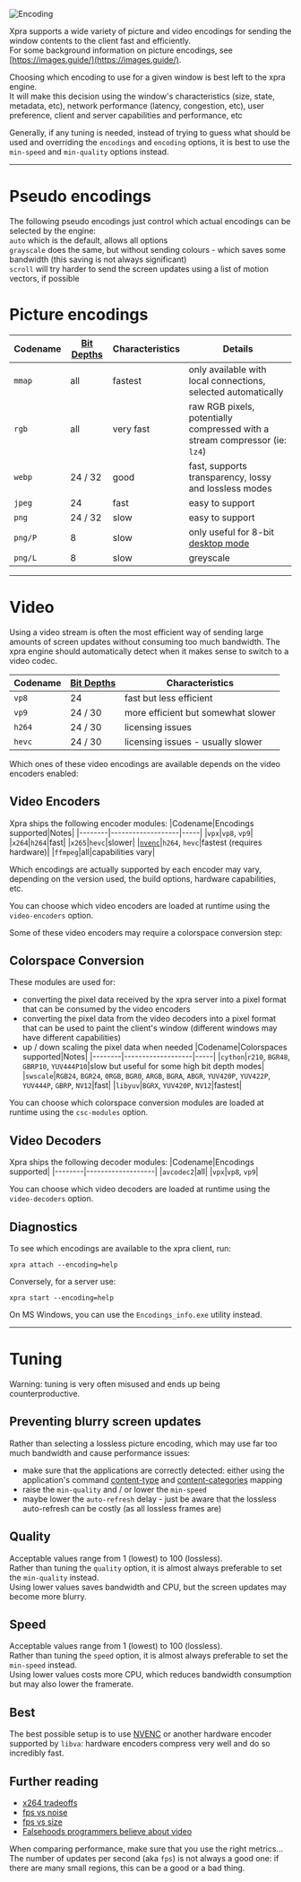 ![Encoding](https://xpra.org/icons/encoding.png)

Xpra supports a wide variety of picture and video encodings for sending the window contents to the client fast and efficiently.\
For some background information on picture encodings, see [https://images.guide/](https://images.guide/).

Choosing which encoding to use for a given window is best left to the xpra engine.\
It will make this decision using the window's characteristics (size, state, metadata, etc), network performance (latency, congestion, etc), user preference, client and server capabilities and performance, etc

Generally, if any tuning is needed, instead of trying to guess what should be used and overriding the `encodings` and `encoding` options, it is best to use the `min-speed` and `min-quality` options instead.


***


# Pseudo encodings
The following pseudo encodings just control which actual encodings can be selected by the engine:\
`auto` which is the default, allows all options\
`grayscale` does the same, but without sending colours - which saves some bandwidth (this saving is not always significant)\
`scroll` will try harder to send the screen updates using a list of motion vectors, if possible


# Picture encodings
|Codename|[Bit Depths](../Features/Image-Depth.md)|Characteristics|Details|
|--------|--------------------------|---------------|-------|
|`mmap`|all|fastest|only available with local connections, selected automatically|
|`rgb`|all|very fast|raw RGB pixels, potentially compressed with a stream compressor (ie: `lz4`)|
|`webp`|24 / 32|good|fast, supports transparency, lossy and lossless modes|
|`jpeg`|24|fast|easy to support|
|`png`|24 / 32|slow|easy to support|
|`png/P`|8|slow|only useful for 8-bit [desktop mode](./Start-Desktop.md)|
|`png/L`|8|slow|greyscale|


***


# Video
Using a video stream is often the most efficient way of sending large amounts of screen updates without consuming too much bandwidth.
The xpra engine should automatically detect when it makes sense to switch to a video codec.

|Codename|[Bit Depths](../Features/Image-Depth.md)|Characteristics
|--------|--------------------------|---------------|
|`vp8`|24|fast but less efficient|
|`vp9`|24 / 30|more efficient but somewhat slower|
|`h264`|24 / 30|licensing issues|
|`hevc`|24 / 30|licensing issues - usually slower|

Which ones of these video encodings are available depends on the video encoders enabled:


## Video Encoders
Xpra ships the following encoder modules:
|Codename|Encodings supported|Notes|
|--------|-------------------|-----|
|`vpx`|`vp8`, `vp9`|
|`x264`|`h264`|fast|
|`x265`|`hevc`|slower|
|[`nvenc`](./NVENC.md)|`h264`, `hevc`|fastest (requires hardware)|
|`ffmpeg`|all|capabilities vary|

Which encodings are actually supported by each encoder may vary, depending on the version used, the build options, hardware capabilities, etc.

You can choose which video encoders are loaded at runtime using the `video-encoders` option.

Some of these video encoders may require a colorspace conversion step:


## Colorspace Conversion
These modules are used for:
* converting the pixel data received by the xpra server into a pixel format that can be consumed by the video encoders
* converting the pixel data from the video decoders into a pixel format that can be used to paint the client's window (different windows may have different capabilities)
* up / down scaling the pixel data when needed
|Codename|Colorspaces supported|Notes|
|--------|-------------------|-----|
|`cython`|`r210`, `BGR48`, `GBRP10`, `YUV444P10`|slow but useful for some high bit depth modes|
|`swscale`|`RGB24`, `BGR24`, `0RGB`, `BGR0`, `ARGB`, `BGRA`, `ABGR`, `YUV420P`, `YUV422P`, `YUV444P`, `GBRP`, `NV12`|fast|
|`libyuv`|`BGRX`, `YUV420P`, `NV12`|fastest|

You can choose which colorspace conversion modules are loaded at runtime using the `csc-modules` option.


## Video Decoders
Xpra ships the following decoder modules:
|Codename|Encodings supported|
|--------|-------------------|
|`avcodec2`|all|
|`vpx`|`vp8`, `vp9`|

You can choose which video decoders are loaded at runtime using the `video-decoders` option.


## Diagnostics
To see which encodings are available to the xpra client, run:
```shell
xpra attach --encoding=help
```
Conversely, for a server use:
```shell
xpra start --encoding=help
```
On MS Windows, you can use the `Encodings_info.exe` utility instead.


***


# Tuning
Warning: tuning is very often misused and ends up being counterproductive.

## Preventing blurry screen updates
Rather than selecting a lossless picture encoding, which may use far too much bandwidth and cause performance issues:
* make sure that the applications are correctly detected: either using the application's command [content-type](../../fs/share/xpra/content-type) and [content-categories](../../fs/share/xpra/content-categories/10_default.conf) mapping
* raise the `min-quality` and / or lower the `min-speed`
* maybe lower the `auto-refresh` delay - just be aware that the lossless auto-refresh can be costly (as all lossless frames are)

## Quality
Acceptable values range from 1 (lowest) to 100 (lossless). \
Rather than tuning the `quality` option, it is almost always preferable to set the `min-quality` instead. \
Using lower values saves bandwidth and CPU, but the screen updates may become more blurry.

## Speed
Acceptable values range from 1 (lowest) to 100 (lossless). \
Rather than tuning the `speed` option, it is almost always preferable to set the `min-speed` instead. \
Using lower values costs more CPU, which reduces bandwidth consumption but may also lower the framerate.

## Best
The best possible setup is to use [NVENC](./NVENC.md) or another hardware encoder supported by `libva`: hardware encoders compress very well and do so incredibly fast.


## Further reading
* [x264 tradeoffs](http://alax.info/blog/1394)
* [fps vs noise](http://blog.malayter.com/2010/12/presets-versus-quality-in-x264-encoding.html)
* [fps vs size](http://blogs.motokado.com/yoshi/2011/06/25/comparison-of-x264-presets/)
* [Falsehoods programmers believe about video](https://haasn.xyz/posts/2016-12-25-falsehoods-programmers-believe-about-%5Bvideo-stuff%5D.html)

When comparing performance, make sure that you use the right metrics... \
The number of updates per second (aka `fps`) is not always a good one: if there are many small regions, this can be a good or a bad thing.
